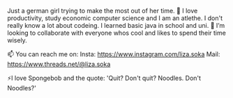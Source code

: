 Just a german girl trying to make the most out of her time.
👀 I love productivity, study economic computer science and I am an atlethe.
I don't really know a lot about codeing. I learned basic java in school and uni.
💞️ I’m looking to collaborate with everyone whos cool and likes to spend their time wisely.

📫 You can reach me on:
Insta:  https://www.instagram.com/liza.soka
Mail:   https://www.threads.net/@liza.soka

⚡I love Spongebob and the quote: 'Quit? Don't quit? Noodles. Don't Noodles?'

